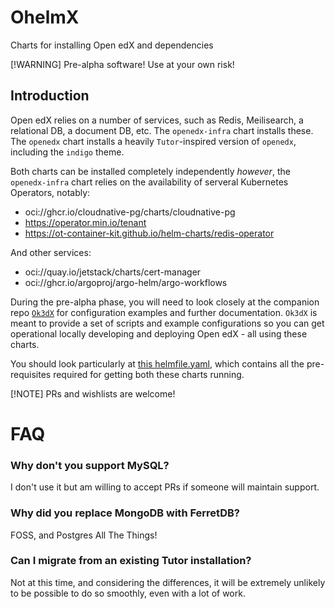 # OhelmX

Charts for installing Open edX and dependencies

[!WARNING] Pre-alpha software! Use at your own risk!

## Introduction

Open edX relies on a number of services, such as Redis, Meilisearch, a relational DB, a document DB, etc. The `openedx-infra` chart installs these. The `openedx` chart installs a heavily `Tutor`-inspired version of `openedx`, including the `indigo` theme.

Both charts can be installed completely independently *however*, the `openedx-infra` chart relies on the availability of serveral Kubernetes Operators, notably:

- oci://ghcr.io/cloudnative-pg/charts/cloudnative-pg
- https://operator.min.io/tenant
- https://ot-container-kit.github.io/helm-charts/redis-operator

And other services:

- oci://quay.io/jetstack/charts/cert-manager
- oci://ghcr.io/argoproj/argo-helm/argo-workflows

During the pre-alpha phase, you will need to look closely at the companion repo [`Ok3dX`](https://github.com/AntonOfTheWoods/ok3dx) for configuration examples and further documentation. `Ok3dX` is meant to provide a set of scripts and example configurations so you can get operational locally developing and deploying Open edX - all using these charts.

You should look particularly at [this helmfile.yaml](https://github.com/AntonOfTheWoods/ok3dx/blob/main/kube/k3d-deploy/helmfile.yaml), which contains all the pre-requisites required for getting both these charts running.

[!NOTE] PRs and wishlists are welcome!

# FAQ

### Why don't you support MySQL?

I don't use it but am willing to accept PRs if someone will maintain support.

### Why did you replace MongoDB with FerretDB?

FOSS, and Postgres All The Things!

### Can I migrate from an existing Tutor installation?

Not at this time, and considering the differences, it will be extremely unlikely to be possible to do so smoothly, even with a lot of work.
